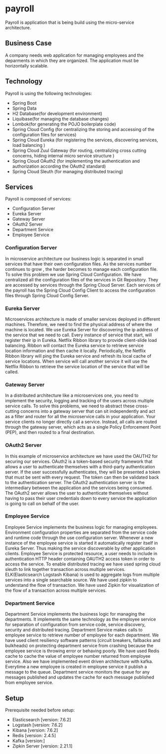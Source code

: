 # payroll

Payroll is application that is being build using the micro-service architecture.

## Business Case

A company needs web application for managing employees and the deparments in which they are organized. The application must be 
horizontally scalable.

## Technology

Payroll is using the following technologies:
- Spring Boot
- Spring Data
- H2 Database(for development environment)
- Liquibase(for managing the database changes)
- Lombok(for generating the POJO boilerplate code)
- Spring Cloud Config (for centralizing the storing and accessing of the configuration files for services)
- Spring Cloud Eureka (for registering the services, discovering services, load balancing )
- Spring Cloud Zuul Gateway (for routing, centralizing cross cutting concerns, hiding internal micro service structure )
- Spring Cloud OAuth2 (for implementing the authentication and authorization according the OAuth2 standard)
- Spring Cloud Sleuth (for managing distributed tracing)


## Services

Payroll is composed of services:
- Configuration Server
- Eureka Server
- Gateway Server
- OAuth2 Server
- Department Service
- Employee Service

### Configuration Server

In microservice architecture our business logic is separated in  small services that have their own configuration files. 
As the services number continues to grow , the harder becomes to manage each configuration file. To solve this problem we use
Spring Cloud Configuration. We have centralized all the configuration files of the services in Git Repository. They are accessed by services  through the Spring Cloud Server. Each services of the payroll has the Spring Cloud Config Client to access the configuration files through Spring Cloud Config Server.

### Eureka Server

Microservices architecture is made of smaller services deployed in different machines. Therefore, we need to find the physical address of where the machine is located. We use Eureka Server for discovering the ip address of the service that we need to call. Every instance of service that start, will register their ip in Eureka. Netflix Ribbon library to provide client-slide load balancing. Ribbon will contact the Eureka service to retrieve service location information and then cache it locally. Periodically, the Netflix Ribbon library will ping the Eureka service and refresh its local cache of service locations. When service will call another service it will use the Netflix Ribbon to retrieve the service location of the service that will be called.

### Gateway Server

In a distributed architecture like a microservices one, you need to implement the security, logging and tracking of the users across multiple service calls. To solve this problems, we need to abstract these cross-cutting concerns into a gateway server that can sit independently and act as a filter and router for all the microservice calls in your application. Your service clients no longer directly call a service. Instead, all calls are routed through the gateway server, which acts as a single Policy Enforcement Point (PEP), and then routed to a final destination.

### OAuth2 Server

In this example of microservice architecture we have used the OAUTH2 for securing our services. OAuth2 is a token-based security framework that allows a user to authenticate themselves with a third-party authentication server. If the user successfully authenticates, they will be presented a token that must be sent with every request. The token can then be validated back to the authentication server. The OAuth2 authentication server is the intermediary between the application and the services being consumed. 
The OAuth2 server allows the user to authenticate themselves without having to pass their user credentials down to every service the application is going to call on behalf of the user.

### Employee Service

Employee Service implements the business logic for managing employees. Environment configuration properties are separated from the service code and runtime code through the use configuration server. Whenever a new instance of the employee service is started it automatically register itself in Eureka Server. Thus making the service discoverable by other application clients. Employee Service is protected resource, a user needs to include in authentication HTTP header containing OAUTH2 access token in order to access the service.  To enable distributed tracing we have used spring cloud sleuth to link together transaction across multiple services. ELK(Elasticsearch Logstash Kibana) is used to aggregate logs from multiple services into a single searchable source. We have used zipkin to understand the flow of transaction. We have used Zipkin for visualization of the flow of a transaction across multiple services.

### Department Service

Department Service implements the business logic for managing the departments. It implements the same technology as the employee service for separation of configuration from service code, service discovery, security and distributed tracing. Department Service makes calls to employee service to retrieve number of employee for each department. We have used client resiliency software patterns (circuit breakers, fallbacks and bulkheads) on protecting department service from crashing because the employee service is throwing error or behaving poorly. We have used Redis cache to cache the value of employee number returned from employee service. Also we have implemented event driven architecture with kafka. Everytime a new employee is created in employee service it publish a message to the queue. Department service monitors the queue for any messages published and updates the cache for each message published from employee service.

## Setup

Prerequisite needed before setup:

- Elasticsearch [version: 7.6.2]
- Logstash [version: 7.6.2]
- Kibana [version: 7.6.2]
- Redis [version: 2.4.5]
- Kafka [version:]
- Zipkin Server [version: 2.21.1]





